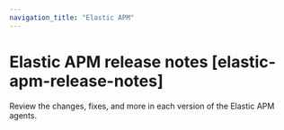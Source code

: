 ```yaml
---
navigation_title: "Elastic APM"
---
```


# Elastic APM release notes [elastic-apm-release-notes]
Review the changes, fixes, and more in each version of the Elastic APM agents.